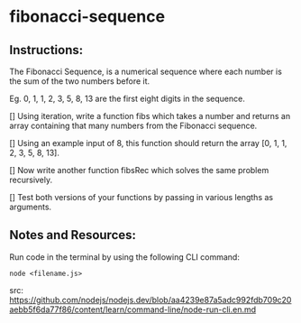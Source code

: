 # fibonacci-sequence

## Instructions:

The Fibonacci Sequence, is a numerical sequence where each number is the sum of the two numbers before it.

Eg. 0, 1, 1, 2, 3, 5, 8, 13 are the first eight digits in the sequence.

[] Using iteration, write a function fibs which takes a number and returns an array containing that many numbers from the Fibonacci sequence.

[] Using an example input of 8, this function should return the array [0, 1, 1, 2, 3, 5, 8, 13].

[] Now write another function fibsRec which solves the same problem recursively.

[] Test both versions of your functions by passing in various lengths as arguments.

## Notes and Resources:

Run code in the terminal by using the following CLI command:

`node <filename.js>`

src: https://github.com/nodejs/nodejs.dev/blob/aa4239e87a5adc992fdb709c20aebb5f6da77f86/content/learn/command-line/node-run-cli.en.md
